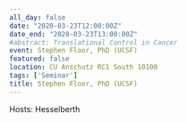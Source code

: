 ```yaml
---
all_day: false
date: "2020-03-23T12:00:00Z"
date_end: "2020-03-23T13:00:00Z"
#abstract: Translational Control in Cancer
event: Stephen Floor, PhD (UCSF)
featured: false
location: CU Anschutz RC1 South 10100 
tags: ['Seminar']
title: Stephen Floor, PhD (UCSF)
---
```

Hosts: Hesselberth 
